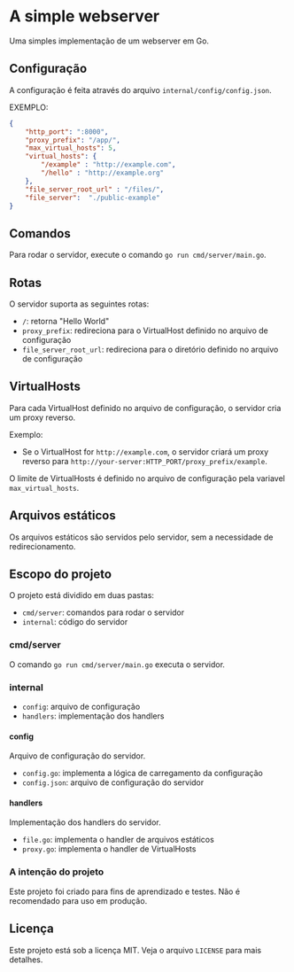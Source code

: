 # A simple webserver

Uma simples implementação de um webserver em Go.

## Configuração

A configuração é feita através do arquivo `internal/config/config.json`.

EXEMPLO: 
```json
{
    "http_port": ":8000",
    "proxy_prefix": "/app/",
    "max_virtual_hosts": 5,
    "virtual_hosts": {
        "/example" : "http://example.com",
        "/hello" : "http://example.org"
    },
    "file_server_root_url" : "/files/",
    "file_server":  "./public-example"
}
```

## Comandos

Para rodar o servidor, execute o comando `go run cmd/server/main.go`.

## Rotas

O servidor suporta as seguintes rotas:

- `/`: retorna "Hello World"
- `proxy_prefix`: redireciona para o VirtualHost definido no arquivo de configuração
- `file_server_root_url`: redireciona para o diretório definido no arquivo de configuração

## VirtualHosts

Para cada VirtualHost definido no arquivo de configuração, o servidor cria um proxy reverso.

Exemplo:

- Se o VirtualHost for `http://example.com`, o servidor criará um proxy reverso para `http://your-server:HTTP_PORT/proxy_prefix/example`.

O limite de VirtualHosts é definido no arquivo de configuração pela variavel `max_virtual_hosts`.

## Arquivos estáticos

Os arquivos estáticos são servidos pelo servidor, sem a necessidade de redirecionamento.

## Escopo do projeto

O projeto está dividido em duas pastas:

- `cmd/server`: comandos para rodar o servidor
- `internal`: código do servidor

### cmd/server

O comando `go run cmd/server/main.go` executa o servidor.

### internal

- `config`: arquivo de configuração
- `handlers`: implementação dos handlers

#### config

Arquivo de configuração do servidor.

- `config.go`: implementa a lógica de carregamento da configuração
- `config.json`: arquivo de configuração do servidor

#### handlers

Implementação dos handlers do servidor. 

- `file.go`: implementa o handler de arquivos estáticos
- `proxy.go`: implementa o handler de VirtualHosts

### A intenção do projeto

Este projeto foi criado para fins de aprendizado e testes. Não é recomendado para uso em produção.

## Licença

Este projeto está sob a licença MIT. Veja o arquivo `LICENSE` para mais detalhes.